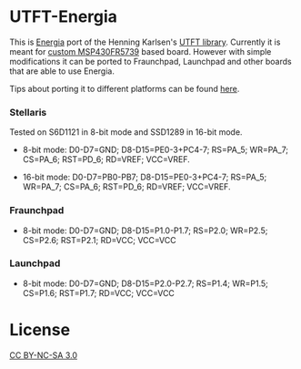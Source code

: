 # UTFT-Energia

This is [Energia](https://github.com/energia/Energia) port of the Henning Karlsen's [UTFT library](http://henningkarlsen.com/electronics/library.php?id=52).
Currently it is meant for [custom MSP430FR5739](https://github.com/andresv/industrial-switcher/tree/master/hardware/pcb) based board. However with simple modifications it can be ported to Fraunchpad, Launchpad and other boards that are able to use Energia.

Tips about porting it to different platforms can be found [here](http://andresvahter.wordpress.com/2013/04/07/how-to-add-energia-support-to-utft-library/).

### Stellaris
Tested on S6D1121 in 8-bit mode and SSD1289 in 16-bit mode.

* 8-bit mode:
D0-D7=GND; D8-D15=PE0-3+PC4-7; RS=PA_5; WR=PA_7; CS=PA_6; RST=PD_6; 
RD=VREF; VCC=VREF.

* 16-bit mode:
D0-D7=PB0-PB7; D8-D15=PE0-3+PC4-7; RS=PA_5; WR=PA_7; CS=PA_6; RST=PD_6; 
RD=VREF; VCC=VREF.

### Fraunchpad
* 8-bit mode:
D0-D7=GND; D8-D15=P1.0-P1.7; RS=P2.0; WR=P2.5; CS=P2.6; RST=P2.1; 
RD=VCC; VCC=VCC

### Launchpad
* 8-bit mode:
D0-D7=GND; D8-D15=P2.0-P2.7; RS=P1.4; WR=P1.5; CS=P1.6; RST=P1.7; 
RD=VCC; VCC=VCC

# License
[CC BY-NC-SA 3.0](https://github.com/andresv/UTFT-Energia/blob/master/License%20-%20CC%20BY-NC-SA%203.0%20-%20Legal.pdf)
